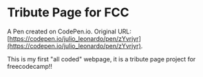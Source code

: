 # Tribute Page for FCC

A Pen created on CodePen.io. Original URL: [https://codepen.io/julio_leonardo/pen/zYvrjyr](https://codepen.io/julio_leonardo/pen/zYvrjyr).

This is my first "all coded" webpage, it is a tribute page project for freecodecamp!! 
